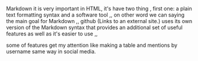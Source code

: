 Markdown it is very important in HTML, it's have two thing  , first one: a plain text formatting syntax and a software tool ,,
on other word we can saying the main goal for Markdown ,,
 github (Links to an external site.) uses its own version of the Markdown syntax that provides an additional set of useful features as well as it's easier to use ,,

some of features get my attention like making a table and  mentions by username same way in social media.